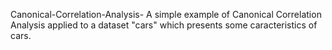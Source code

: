  Canonical-Correlation-Analysis-
A simple example of Canonical Correlation Analysis applied to a dataset "cars" which presents some caracteristics of cars. 
